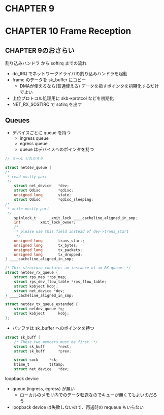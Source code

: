 # CHAPTER 9

# CHAPTER 10 Frame Reception

## CHAPTER 9のおさらい

割り込みハンドラ から softirq までの流れ

 * do_IRQ でネットワークドライバの割り込みハンドラを起動
 * frame のデータを sk_buffer にコピー
   * DMAが使えるなら(普通使える) データを指すポインタを初期化するだけでよい
 * 上位プロトコル処理用に skb->protcol などを初期化
 * NET_RX_SOSTIRQ で sotirq を出す

## Queues

 * デバイスごとに queue を持つ
   * ingress queue
   * egress queue
   * queue はデバイスへのポインタを持つ
```c
// うーん どれだろう

struct netdev_queue {
/*
 * read mostly part
 */
	struct net_device	*dev;
	struct Qdisc		*qdisc;
	unsigned long		state;
	struct Qdisc		*qdisc_sleeping;
/*
 * write mostly part
 */
	spinlock_t		_xmit_lock ____cacheline_aligned_in_smp;
	int			xmit_lock_owner;
	/*
	 * please use this field instead of dev->trans_start
	 */
	unsigned long		trans_start;
	unsigned long		tx_bytes;
	unsigned long		tx_packets;
	unsigned long		tx_dropped;
} ____cacheline_aligned_in_smp;

/* This structure contains an instance of an RX queue. */
struct netdev_rx_queue {
	struct rps_map *rps_map;
	struct rps_dev_flow_table *rps_flow_table;
	struct kobject kobj;
	struct net_device *dev;
} ____cacheline_aligned_in_smp;

struct netdev_tx_queue_extended {
	struct netdev_queue	*q;
	struct kobject		kobj;
};
```
  * バッファは sk_buffer へのポインタを持つ
```c   
struct sk_buff {
	/* These two members must be first. */
	struct sk_buff		*next;
	struct sk_buff		*prev;

	struct sock		*sk;
	ktime_t			tstamp;
	struct net_device	*dev;
```   

loopback device

 * queue (ingress, egress) が無い
   * ローカルのメモリ内でのデータ転送なのでキューが無くてもよいのだろう
 * loopback device は失敗しないので、再送時の requeue もいらない
   